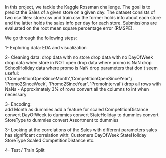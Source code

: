 
In this project, we tackle the Kaggle Rossman challenge.
The goal is to predict the Sales of a given store on a given day.
The dataset consists of two csv files: store.csv and train.csv
    the former holds info about each store and
    the latter holds the sales info per day for each store.
Submissions are evaluated on the root mean square percentage error (RMSPE).

We go through the following steps:

1- Exploring data:
    EDA and visualization

2- Cleaning data:
    drop data with no store
    drop data with no DayOfWeek
    drop data when store in NOT open
    drop data where promo is NaN
    drop SchoolHoliday data where promo is NaN
    drop parameters that don't seem useful:   
          ('CompetitionOpenSinceMonth','CompetitionOpenSinceYear',/
          'Promo2SinceWeek', 'Promo2SinceYear', 'PromoInterval')
    drop all rows with NaNs - Approximately 3% of rows
    convert all the columns to int when necessary

3- Encoding:   
    add Month as dummies
    add a feature for scaled CompetitionDistance
    convert DayOfWeek to dummies
    convert StateHoliday to dummies
    convert StoreType to dummies
    convert Assortment to dummies


3- Looking at the correlations of the Sales with different parameters
    sales has significant correlation with:
      Customers
      DayOfWeek
      StateHoliday
      StoreType
      Scaled CompetitionDistance
      etc.

4- Test / Train Split
